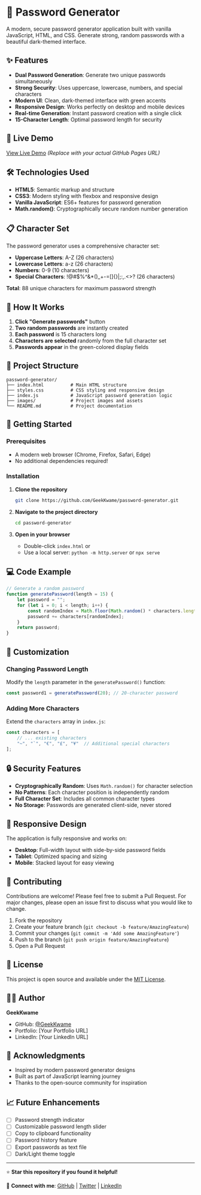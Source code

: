 # 🔐 Password Generator

A modern, secure password generator application built with vanilla JavaScript, HTML, and CSS. Generate strong, random passwords with a beautiful dark-themed interface.

## ✨ Features

- **Dual Password Generation**: Generate two unique passwords simultaneously
- **Strong Security**: Uses uppercase, lowercase, numbers, and special characters
- **Modern UI**: Clean, dark-themed interface with green accents
- **Responsive Design**: Works perfectly on desktop and mobile devices
- **Real-time Generation**: Instant password creation with a single click
- **15-Character Length**: Optimal password length for security

## 🚀 Live Demo

[View Live Demo](https://geekkwame.github.io/password-generator) *(Replace with your actual GitHub Pages URL)*

## 🛠️ Technologies Used

- **HTML5**: Semantic markup and structure
- **CSS3**: Modern styling with flexbox and responsive design
- **Vanilla JavaScript**: ES6+ features for password generation
- **Math.random()**: Cryptographically secure random number generation

## 📋 Character Set

The password generator uses a comprehensive character set:

- **Uppercase Letters**: A-Z (26 characters)
- **Lowercase Letters**: a-z (26 characters)
- **Numbers**: 0-9 (10 characters)
- **Special Characters**: !@#$%^&*()_+-=[]{}|;:,.<>? (26 characters)

**Total**: 88 unique characters for maximum password strength

## 🎯 How It Works

1. **Click "Generate passwords"** button
2. **Two random passwords** are instantly created
3. **Each password** is 15 characters long
4. **Characters are selected** randomly from the full character set
5. **Passwords appear** in the green-colored display fields

## 📁 Project Structure

```
password-generator/
├── index.html          # Main HTML structure
├── styles.css          # CSS styling and responsive design
├── index.js            # JavaScript password generation logic
├── images/             # Project images and assets
└── README.md           # Project documentation
```

## 🚀 Getting Started

### Prerequisites
- A modern web browser (Chrome, Firefox, Safari, Edge)
- No additional dependencies required!

### Installation

1. **Clone the repository**
   ```bash
   git clone https://github.com/GeekKwame/password-generator.git
   ```

2. **Navigate to the project directory**
   ```bash
   cd password-generator
   ```

3. **Open in your browser**
   - Double-click `index.html` or
   - Use a local server: `python -m http.server` or `npx serve`

## 💻 Code Example

```javascript
// Generate a random password
function generatePassword(length = 15) {
    let password = "";
    for (let i = 0; i < length; i++) {
        const randomIndex = Math.floor(Math.random() * characters.length);
        password += characters[randomIndex];
    }
    return password;
}
```

## 🎨 Customization

### Changing Password Length
Modify the `length` parameter in the `generatePassword()` function:

```javascript
const password1 = generatePassword(20); // 20-character password
```

### Adding More Characters
Extend the `characters` array in `index.js`:

```javascript
const characters = [
    // ... existing characters
    "~", "`", "€", "£", "¥"  // Additional special characters
];
```

## 🔒 Security Features

- **Cryptographically Random**: Uses `Math.random()` for character selection
- **No Patterns**: Each character position is independently random
- **Full Character Set**: Includes all common character types
- **No Storage**: Passwords are generated client-side, never stored

## 📱 Responsive Design

The application is fully responsive and works on:
- **Desktop**: Full-width layout with side-by-side password fields
- **Tablet**: Optimized spacing and sizing
- **Mobile**: Stacked layout for easy viewing

## 🤝 Contributing

Contributions are welcome! Please feel free to submit a Pull Request. For major changes, please open an issue first to discuss what you would like to change.

1. Fork the repository
2. Create your feature branch (`git checkout -b feature/AmazingFeature`)
3. Commit your changes (`git commit -m 'Add some AmazingFeature'`)
4. Push to the branch (`git push origin feature/AmazingFeature`)
5. Open a Pull Request

## 📄 License

This project is open source and available under the [MIT License](LICENSE).

## 👨‍💻 Author

**GeekKwame**
- GitHub: [@GeekKwame](https://github.com/GeekKwame)
- Portfolio: [Your Portfolio URL]
- LinkedIn: [Your LinkedIn URL]

## 🙏 Acknowledgments

- Inspired by modern password generator designs
- Built as part of JavaScript learning journey
- Thanks to the open-source community for inspiration

## 📈 Future Enhancements

- [ ] Password strength indicator
- [ ] Customizable password length slider
- [ ] Copy to clipboard functionality
- [ ] Password history feature
- [ ] Export passwords as text file
- [ ] Dark/Light theme toggle

---

⭐ **Star this repository if you found it helpful!**

🔗 **Connect with me**: [GitHub](https://github.com/GeekKwame) | [Twitter](https://twitter.com/GeekKwame) | [LinkedIn](https://linkedin.com/in/geekkwame)
